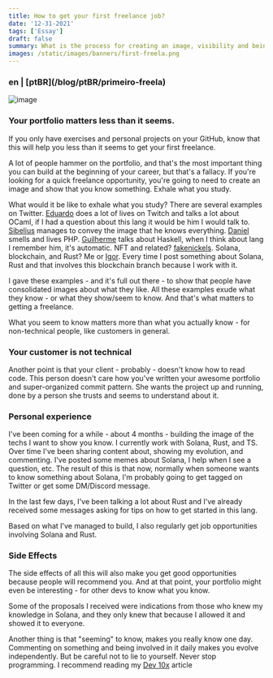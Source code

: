 ```yaml
---
title: How to get your first freelance job?
date: '12-31-2021'
tags: ['Essay']
draft: false
summary: What is the process for creating an image, visibility and being called for freelancing?
images: /static/images/banners/first-freela.png
---
```


<h3>en | [ptBR](/blog/ptBR/primeiro-freela)</h3>

![image](/static/images/banners/first-freela.png)

### Your portfolio matters less than it seems.

If you only have exercises and personal projects on your GitHub, know that this will help you less than it seems to get your first freelance.

A lot of people hammer on the portfolio, and that's the most important thing you can build at the beginning of your career, but that's a fallacy. If you're looking for a quick freelance opportunity, you're going to need to create an image and show that you know something. Exhale what you study.

What would it be like to exhale what you study? There are several examples on Twitter. [Eduardo](https://twitter.com/TheEduardoRFS) does a lot of lives on Twitch and talks a lot about OCaml, if I had a question about this lang it would be him I would talk to. [Sibelius](https://twitter.com/sseraphini) manages to convey the image that he knows everything. [Daniel](https://twitter.com/danielhe4rt) smells and lives PHP. [Guilherme](https://twitter.com/KindSloth) talks about Haskell, when I think about lang I remember him, it's automatic. NFT and related? [fakenickels](https://twitter.com/fakenickels). Solana, blockchain, and Rust? Me or [Igor](https://twitter.com/igorlourencox). Every time I post something about Solana, Rust and that involves this blockchain branch because I work with it.

I gave these examples - and it's full out there - to show that people have consolidated images about what they like. All these examples exude what they know - or what they show/seem to know. And that's what matters to getting a freelance.

What you seem to know matters more than what you actually know - for non-technical people, like customers in general.

### Your customer is not technical

Another point is that your client - probably - doesn't know how to read code. This person doesn't care how you've written your awesome portfolio and super-organized commit pattern. She wants the project up and running, done by a person she trusts and seems to understand about it.

### Personal experience
I've been coming for a while - about 4 months - building the image of the techs I want to show you know. I currently work with Solana, Rust, and TS. Over time I've been sharing content about, showing my evolution, and commenting. I've posted some memes about Solana, I help when I see a question, etc. The result of this is that now, normally when someone wants to know something about Solana, I'm probably going to get tagged on Twitter or get some DM/Discord message.

In the last few days, I've been talking a lot about Rust and I've already received some messages asking for tips on how to get started in this lang.

Based on what I've managed to build, I also regularly get job opportunities involving Solana and Rust.

### Side Effects
The side effects of all this will also make you get good opportunities because people will recommend you. And at that point, your portfolio might even be interesting - for other devs to know what you know.

Some of the proposals I received were indications from those who knew my knowledge in Solana, and they only knew that because I allowed it and showed it to everyone.

Another thing is that "seeming" to know, makes you really know one day. Commenting on something and being involved in it daily makes you evolve independently. But be careful not to lie to yourself. Never stop programming. I recommend reading my [Dev 10x](/blog/en/elite-dev) article